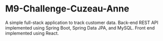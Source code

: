 # M9-Challenge-Cuzeau-Anne
A simple full-stack application to track customer data.  Back-end REST API implemented using Spring Boot, Spring Data JPA, and MySQL. Front end implemented using React.

